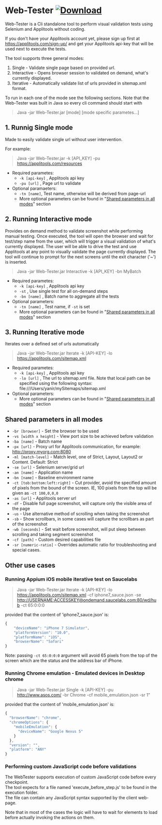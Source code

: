 # Web-Tester   [ ![Download](https://api.bintray.com/packages/yanirta/generic/WebTester/images/download.svg) ](https://bintray.com/yanirta/generic/WebTester/_latestVersion)
Web-Tester is a Cli standalone tool to perform visual validation tests using Selenium and Applitools without coding.

If you don't have your Applitools account yet,
please sign up first at https://applitools.com/sign-up/ and get your Applitools api-key
that will be used next to execute the tests.

The tool supports three general modes:

1. Single - Validate single page based on provided url.
2. Interactive - Opens browser session to validated on demand, what's currently displayed.
3. Iterative - Automatically validate list of urls provided in sitemap.xml format.

To run in each one of the mode see the following sections.
Note that the Web-Tester was built in Java so every cli command should start with
>Java -jar Web-Tester.jar [mode] [mode specific parametes...]

## 1. Runnig Single mode
Made to easily validate single url without user intervention.

For example:
> Java -jar Web-Tester.jar -k [API_KEY] -pu https://applitools.com/resources

+ Required parametes:
    + `-k [api-key]` , Applitools api key
    + `-pu [url]` , Page url to validate
+ Optional paramaeters:
    + `-tn [name]`, Test name, otherwise will be derived from page-url
    + More optional parameters can be found in "[Shared parameters in all modes](#shared-parameters-in-all-modes)" section

##  2. Running Interactive mode
Provides on demand method to validate screenshot while performing manual testing.
Once executed, the tool will open the browser and wait for test/step name from the user,
which will trigger a visual validation of what's currently displayed.
The user will be able to drive the test and use
Applitools at any point to visually validate the page currently displayed.
The tool will continue to prompt for the next screens until the exit character ('~')
is inserted.

> Java -jar Web-Tester.jar Interactive -k [API_KEY] -bn MyBatch

+ Required parametes:
    + `-k [api-key]` , Applitools api key
    + `-st` , Use single test for all on-demand steps
    + `-bn [name]` , Batch name to aggregate all the tests
+ Optional parameters:
    + `-tn [name]` , Test name, if `-st` is set
    + More optional parameters can be found in "[Shared parameters in all modes](#shared-parameters-in-all-modes)" section

## 3. Running Iterative mode
Iterates over a defined set of urls automatically

> Java -jar Web-Tester.jar Iterate -k [API-KEY] -lo https://applitools.com/sitemap.xml

+ Required parametes:
    + `-k [api-key]` , Applitools api key
    + `-lo [url]` , The url to sitemap.xml file.
    Note that local path can be specified using the following syntax: file:///Users/yanir/mySitemaps/sitemap.xml
+ Optional parameters:
    + More optional parameters can be found in "[Shared parameters in all modes](#shared-parameters-in-all-modes)" section

## Shared parameters in all modes
+ `-br [browser]` - Set the browser to be used
+ `-vs [width x height]` - View port size to be achieved before validation
+ `-ba [name]` - Batch name
+ `-px [url]` - Proxy url for Applitools communication, for example: http://proxy.myorg.com:8080
+ `-ml [match-level]` - Match level, one of Strict, Layout, Layout2 or Content. Default: Strict
+ `-se [url]` - Selenium server/grid url
+ `-an [name]` - Application name
+ `-bn [name]` - Baseline environment name
+ `-ct [tob:bottom:left:right]` - Cut provider, avoid the specified amount of pixels from the bound of the screen.
IE, 100 pixels from the top will be given as `-ct 100,0,0,0`
+ `-as [url]` - Applitools server url
+ `-df` - Disable full page screenshot, will capture only the visible area of the page
+ `-us` - Use alternative method of scrolling when taking the screenshot
+ `-sb` - Show scrollbars, in some cases will capture the scrollbars as part of the screenshot
+ `-wb [seconds]` - Set wait before screenshot, will put sleep between scrolling and taking segment screenshot
+ `-cf [path]` - Custom desired capabilities file
+ `-sr [numeric-ratio]` - Overrides automatic ratio for troubleshooting and special cases.

## Other use cases

### Running Appium iOS mobile iterative test on Saucelabs

 > Java -jar Web-Tester.jar Iterate -k [API-KEY] -lo https://applitools.com/sitemap.xml
 -cf iphone7_sauce.json -se <http://USERNAME:ACCESSKEY@ondemand.saucelabs.com:80/wd/hub> -ct 65:0:0:0

provided that the content of 'iphone7_sauce.json' is:
```javascript
{
    "deviceName": "iPhone 7 Simulator",
    "platformVersion": "10.0",
    "platformName": "iOS",
    "browserName": "Safari"
}
```
Note: passing `-ct 65:0:0:0` argument will avoid 65 pixels from the top of the screen which are the status and the address bar of iPhone.

### Running Chrome emulation - Emulated devices in Desktop chrome
 >  Java -jar Web-Tester.jar Single -k [API-KEY] -pu http://www.asos.com/ 
 -br Chrome -cf mobile_emulation.json -sr 1"
 
 provided that the content of 'mobile_emulation.json' is:
 ```Javascript
 {
   "browserName": "chrome",
   "chromeOptions": {
     "mobileEmulation": {
       "deviceName": "Google Nexus 5"
     }
   },
   "version": "",
   "platform": "ANY"
 }
 ```
 
### Performing custom JavaScript code before validations
The WebTester supports execution of custom JavaScript code before every checkpoint.  
The tool expects for a file named 'execute_before_step.js' to be found in the execution folder.  
The file can contain any JavaScript syntax supported by the client web-page.  

Note that in most of the cases the logic will have to wait for elements to load before actually invoking the
 actions on them.